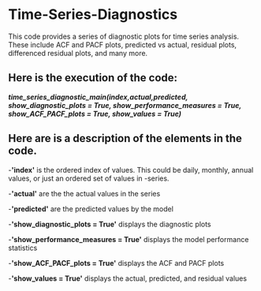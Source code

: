 # Time-Series-Diagnostics
This code provides a series of diagnostic plots for time series analysis. These include ACF and PACF plots, predicted vs actual, residual plots, differenced residual plots, and many more.

## Here is the execution of the code:

<b><i>time_series_diagnostic_main(index,actual,predicted, show_diagnostic_plots = True, show_performance_measures = True, show_ACF_PACF_plots = True, show_values = True)</i></b>

## Here are is a description of the elements in the code. 

-<b>'index'</b>     is the ordered index of values. This could be daily, monthly, annual values, or just an ordered set of values in -series.

-<b>'actual'</b>    are the the actual values in the series

-<b>'predicted'</b> are the predicted values by the model


-<b>'show_diagnostic_plots = True'</b>     displays the diagnostic plots

-<b>'show_performance_measures = True'</b> displays the model performance statistics

-<b>'show_ACF_PACF_plots = True'</b>       displays the ACF and PACF plots

-<b>'show_values = True'</b>               displays the actual, predicted, and residual values
